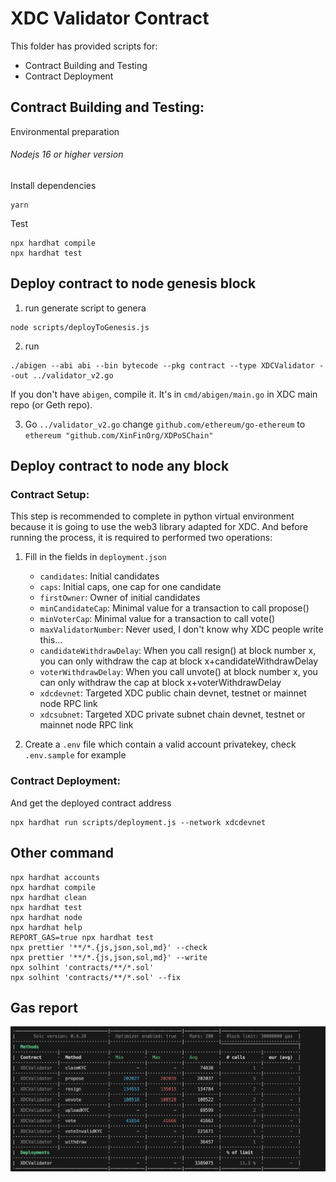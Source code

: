# XDC Validator Contract

This folder has provided scripts for:

- Contract Building and Testing
- Contract Deployment

## Contract Building and Testing:

Environmental preparation

###### Nodejs 16 or higher version

Install dependencies

```shell
yarn
```

Test

```shell
npx hardhat compile
npx hardhat test
```

## Deploy contract to node genesis block

1. run generate script to genera

```shell
node scripts/deployToGenesis.js
```

2. run

```shell
./abigen --abi abi --bin bytecode --pkg contract --type XDCValidator --out ../validator_v2.go
```

If you don't have `abigen`, compile it. It's in `cmd/abigen/main.go` in XDC main repo (or Geth repo).

3. Go `../validator_v2.go` change `github.com/ethereum/go-ethereum` to `ethereum "github.com/XinFinOrg/XDPoSChain"`

## Deploy contract to node any block

### Contract Setup:

This step is recommended to complete in python virtual environment because it is going to use the web3 library adapted for XDC. And before running the process, it is required to performed two operations:

1. Fill in the fields in `deployment.json`

   - `candidates`: Initial candidates
   - `caps`: Initial caps, one cap for one candidate
   - `firstOwner`: Owner of initial candidates
   - `minCandidateCap`: Minimal value for a transaction to call propose()
   - `minVoterCap`: Minimal value for a transaction to call vote()
   - `maxValidatorNumber`: Never used, I don't know why XDC people write this...
   - `candidateWithdrawDelay`: When you call resign() at block number x, you can only withdraw the cap at block x+candidateWithdrawDelay
   - `voterWithdrawDelay`: When you call unvote() at block number x, you can only withdraw the cap at block x+voterWithdrawDelay
   - `xdcdevnet`: Targeted XDC public chain devnet, testnet or mainnet node RPC link
   - `xdcsubnet`: Targeted XDC private subnet chain devnet, testnet or mainnet node RPC link

2. Create a `.env` file which contain a valid account privatekey, check `.env.sample` for example

### Contract Deployment:

And get the deployed contract address

```shell
npx hardhat run scripts/deployment.js --network xdcdevnet
```

## Other command

```shell
npx hardhat accounts
npx hardhat compile
npx hardhat clean
npx hardhat test
npx hardhat node
npx hardhat help
REPORT_GAS=true npx hardhat test
npx prettier '**/*.{js,json,sol,md}' --check
npx prettier '**/*.{js,json,sol,md}' --write
npx solhint 'contracts/**/*.sol'
npx solhint 'contracts/**/*.sol' --fix
```

## Gas report

![Alt text](image.png)
